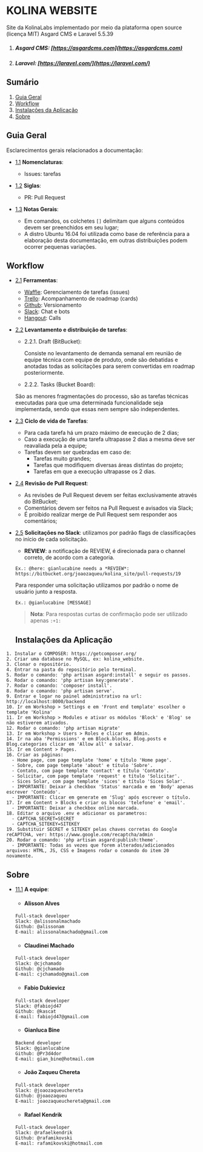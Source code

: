 KOLINA WEBSITE
===========

Site da KolinaLabs implementado por meio da plataforma open source (licença MIT) Asgard CMS e Laravel 5.5.39

1. ##### Asgard CMS: [https://asgardcms.com](https://asgardcms.com)
2. ##### Laravel: [https://laravel.com/](https://laravel.com/)

## Sumário

  1. [Guia Geral](#guia-geral)
  1. [Workflow](#workflow)
  1. [Instalações da Aplicação](#instalações-da-aplicação)
  1. [Sobre](#sobre)

  ## Guia Geral

Esclarecimentos gerais relacionados a documentação:

  <a name="guia--nomenclaturas"></a><a name="1.1"></a>
  - [1.1](#guia--nomenclaturas) **Nomenclaturas**:

    - Issues: tarefas

  <a name="guia--siglas"></a><a name="1.2"></a>
  - [1.2](#guia--siglas) **Siglas**:

    - PR: Pull Request

  <a name="guia--notas"></a><a name="1.3"></a>
  - [1.3](#guia--notas) **Notas Gerais**:

    - Em comandos, os colchetes `[]` delimitam que alguns conteúdos devem ser preenchidos em seu lugar;
    - A distro Ubuntu 16.04 foi utilizada como base de referência para a elaboração desta documentação, em outras distribuições podem ocorrer pequenas variações.

## Workflow

  <a name="workflow--ferramentas"></a><a name="2.1"></a>
  - [2.1](#workflow--ferramentas) **Ferramentas**:

    - [Waffle](https://waffle.io/sices/sices/join): Gerenciamento de tarefas (issues)
    - [Trello](https://trello.com/b/jA3wpbqG/sices-roadmap): Acompanhamento de roadmap (cards)
    - [Github](https://github.com/sices/sices): Versionamento
    - [Slack](https://kolinalabs-si.slack.com/messages): Chat e bots
    - [Hangout](https://hangouts.google.com/?hl=pt-BR): Calls

  <a name="workflow--fluxo"></a><a name="2.2"></a>
  - [2.2](#workflow--fluxo) **Levantamento e distribuição de tarefas**:

    - 2.2.1. Draft (BitBucket):

      Consiste no levantamento de demanda semanal em reunião de equipe técnica com equipe de produto, onde são debatidas e anotadas todas as solicitações para serem convertidas em roadmap posteriormente.

    - 2.2.2. Tasks (Bucket Board):

     São as menores fragmentações do processo, são as tarefas técnicas executadas para que uma determinada funcionalidade seja implementada, sendo que essas nem sempre são independentes.

  <a name="workflow--tarefas"></a><a name="2.3"></a>
  - [2.3](#workflow--tarefas) **Ciclo de vida de Tarefas**:

    - Para cada tarefa há um prazo máximo de execução de 2 dias;
    - Caso a execução de uma tarefa ultrapasse 2 dias a mesma deve ser reavaliada pela a equipe;
    - Tarefas devem ser quebradas em caso de:
      - Tarefas muito grandes;
      - Tarefas que modifiquem diversas áreas distintas do projeto;
      - Tarefas em que a execução ultrapasse os 2 dias.
  <a name="workflow--review"></a><a name="2.4"></a>
  - [2.4](#workflow--review) **Revisão de Pull Request**:

    - As revisões de Pull Request devem ser feitas exclusivamente através do BitBucket;
    - Comentários devem ser feitos na Pull Request e avisados via Slack;
    - É proibido realizar merge de Pull Request sem responder aos comentários;

  <a name="workflow--flags"></a><a name="2.5"></a>
  - [2.5](#workflow--flags) **Solicitações no Slack**: utilizamos por padrão flags de classificações no início de cada solicitação.

    - **REVIEW**: a notificação de REVIEW, é direcionada para o channel correto, de acordo com a categoria.

    `Ex.: @here: gianlucabine needs a *REVIEW*: https://bitbucket.org/joaozaqueu/kolina_site/pull-requests/19`

    Para responder uma solicitação utilizamos por padrão o nome de usuário junto a resposta.

    `Ex.: @gianlucabine [MESSAGE]`

    > **Nota**: Para respostas curtas de confirmação pode ser utilizado apenas `:+1:`

    ## Instalações da Aplicação

  <a name="aplicacao--instacao"></a><a name="3.1"></a>
  ```
  1. Instalar o COMPOSER: https://getcomposer.org/
  2. Criar uma database no MySQL, ex: kolina_website.
  3. Clonar o repositório.
  4. Entrar na pasta do repositório pelo terminal.
  5. Rodar o comando: 'php artisan asgard:install' e seguir os passos.
  6. Rodar o comando: 'php artisan key:generate'.
  7. Rodar o comando: 'composer install'.
  8. Rodar o comando: 'php artisan serve'.
  9. Entrar e logar no painel administrativo na url: http://localhost:8000/backend
  10. Ir em Workshop > Settings e em 'Front end template' escolher o template 'Kolina'
  11. Ir em Workshop > Modules e ativar os módulos 'Block' e 'Blog' se não estiverem ativados.
  12. Rodar o comando: 'php artisan migrate'
  13. Ir em Workshop > Users > Roles e clicar em Admin.
  14. Ir na aba 'Permissions' e em Block.blocks, Blog.posts e Blog.categories clicar em 'Allow all' e salvar.
  15. Ir em Content > Pages.
  16. Criar as páginas:
    - Home page, com page template 'home' e título 'Home page'.
    - Sobre, com page template 'about' e título 'Sobre'.
    - Contato, com page template 'contact' e título 'Contato'.
    - Solicitar, com page template 'request' e título 'Solicitar'.
    - Sices Solar, com page template 'sices' e título 'Sices Solar'.
    - IMPORTANTE: Deixar a checkbox 'Status' marcada e em 'Body' apenas escrever 'Conteúdo'.
    - IMPORTANTE: Clicar em generate em 'Slug' após escrever o título.
  17. Ir em Content > Blocks e criar os blocos 'telefone' e 'email'.
    - IMPORTANTE: Deixar a checkbox online marcada.
  18. Editar o arquivo .env e adicionar os parametros:
    - CAPTCHA_SECRET=SECRET
    - CAPTCHA_SITEKEY=SITEKEY
  19. Substituir SECRET e SITEKEY pelas chaves corretas do Google reCAPTCHA, ver: https://www.google.com/recaptcha/admin 
  20. Rodar o comando: 'php artisan asgard:publish:theme'.
    - IMPORTANTE: Todas as vezes que forem alterados/adicionados arquivos: HTML, JS, CSS e Imagens rodar o comando do item 20 novamente. 
  ```

## Sobre

  <a name="sobre--equipe"></a><a name="11.1"></a>
  - [11.1](#sobre--equipe) **A equipe**:

    - #### Alisson Alves
    ```
    Full-stack developer
    Slack: @alissonalmachado
    Github: @alissonam
    E-mail: alissonalmachado@gmail.com
    ```

    - #### Claudinei Machado
    ```
    Full-stack developer
    Slack: @cjchamado
    Github: @cjchamado
    E-mail: cjchamado@gmail.com
    ```

    - #### Fabio Dukievicz
    ```
    Full-stack developer
    Slack: @fabiojd47
    Github: @kascat
    E-mail: fabiojd47@gmail.com
    ```

    - #### Gianluca Bine
    ```
    Backend developer
    Slack: @gianlucabine
    Github: @Pr3d4dor
    E-mail: gian_bine@hotmail.com
    ```

    - #### João Zaqueu Chereta
    ```
    Full-stack developer
    Slack: @joaozaqueuchereta
    Github: @joaozaqueu
    E-mail: joaozaqueuchereta@gmail.com
    ```
    - #### Rafael Kendrik
    ```
    Full-stack developer
    Slack: @rafaelkendrik
    Github: @rafamikovski
    E-mail: rafamikovski@hotmail.com
    ```